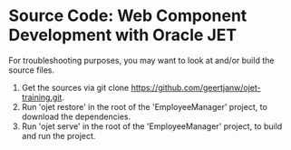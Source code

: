 # Source Code: Web Component Development with Oracle JET

For troubleshooting purposes, you may want to look at and/or build the source files.

1. Get the sources via git clone https://github.com/geertjanw/ojet-training.git.
2. Run 'ojet restore' in the root of the 'EmployeeManager' project, to download the dependencies.
3. Run 'ojet serve' in the root of the 'EmployeeManager' project, to build and run the project.
